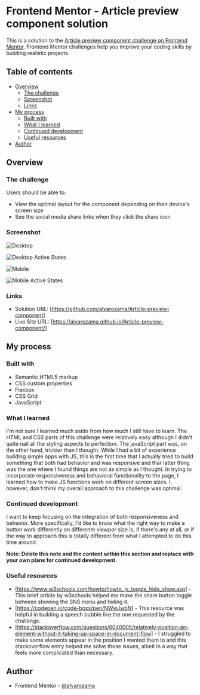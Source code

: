 # Frontend Mentor - Article preview component solution

This is a solution to the [Article preview component challenge on Frontend Mentor](https://www.frontendmentor.io/challenges/article-preview-component-dYBN_pYFT). Frontend Mentor challenges help you improve your coding skills by building realistic projects. 

## Table of contents

- [Overview](#overview)
  - [The challenge](#the-challenge)
  - [Screenshot](#screenshot)
  - [Links](#links)
- [My process](#my-process)
  - [Built with](#built-with)
  - [What I learned](#what-i-learned)
  - [Continued development](#continued-development)
  - [Useful resources](#useful-resources)
- [Author](#author)

## Overview

### The challenge

Users should be able to:

- View the optimal layout for the component depending on their device's screen size
- See the social media share links when they click the share icon

### Screenshot

![Desktop](./images/desktop.png)

![Desktop Active States](./images/desktop_active.png)

![Mobile](./images/mobile.png)

![Mobile Active States](./images/mobile-active.png)

### Links

- Solution URL: [https://github.com/alvarozama/Article-preview-component]
- Live Site URL: [https://alvarozama.github.io/Article-preview-component/]

## My process

### Built with

- Semantic HTML5 markup
- CSS custom properties
- Flexbox
- CSS Grid
- JavaScript

### What I learned

I'm not sure I learned much aside from how much I still have to learn. The HTML and CSS parts of this challenge were relatively easy although I didn't quite nail all the styling aspects to perfection. The javaScript part was, on the other hand, trickier than I thought. While I had a bit of experience building simple apps with JS, this is the first time that I actually tried to build something that both had behavior and was responsive and thar latter thing was the one where I found things are not as simple as I thought. In trying to incorporate responsiveness and behavioral functionality to the page, I learned how to make JS functions work on different screen sizes. I, however, don't think my overall approach to this challenge was optimal. 

### Continued development

I want to keep focusing on the integration of both responsiveness and behavior. More specifically, I'd like to know what the right way to make a button work differently on differente viewpor size is, if there's any at all, or if the way to approach this is totally different from what I attempted to do this time around. 

**Note: Delete this note and the content within this section and replace with your own plans for continued development.**

### Useful resources

- [https://www.w3schools.com/howto/howto_js_toggle_hide_show.asp] - This brief article by w3schools helped me make the share button toggle between showing the SNS menu and hiding it.
- [https://codepen.io/code-boxx/pen/NWwJwbN] - This resource was helpful in building a speech bubble like the one requested by the challenge. 
- [https://stackoverflow.com/questions/6040005/relatively-position-an-element-without-it-taking-up-space-in-document-flow] - I struggled to make some elements appear in the position I wanted them to and this stackoverflow entry helped me solve those issues, albeit in a way that feels more complicated than necessary. 

## Author

- Frontend Mentor - [@alvarozama](https://www.frontendmentor.io/profile/alvarozama)


